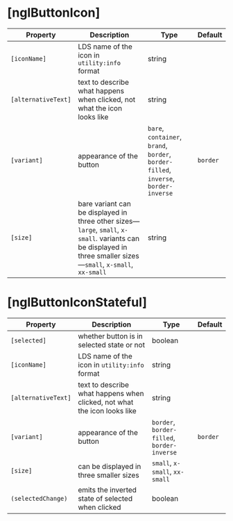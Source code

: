 # [nglButtonIcon]

| Property | Description | Type | Default |
| -------- | ----------- | ---- | ------- |
| `[iconName]` | LDS name of the icon in `utility:info` format | string | |
| `[alternativeText]` | text to describe what happens when clicked, not what the icon looks like | string | |
| `[variant]` | appearance of the button |  `bare`, `container`, `brand`, `border`, `border-filled`, `inverse`, `border-inverse` | `border` |
| `[size]` | bare variant can be displayed in three other sizes— `large`, `small`, `x-small`. variants can be displayed in three smaller sizes—`small`, `x-small`, `xx-small` | string | |


# [nglButtonIconStateful]

| Property | Description | Type | Default |
| -------- | ----------- | ---- | ------- |
| `[selected]` | whether button is in selected state or not | boolean | |
| `[iconName]` | LDS name of the icon in `utility:info` format | string | |
| `[alternativeText]` | text to describe what happens when clicked, not what the icon looks like | string | |
| `[variant]` | appearance of the button |  `border`, `border-filled`, `border-inverse` | `border` |
| `[size]` | can be displayed in three smaller sizes | `small`, `x-small`, `xx-small` | |
| `(selectedChange)` | emits the inverted state of selected when clicked | boolean | |
